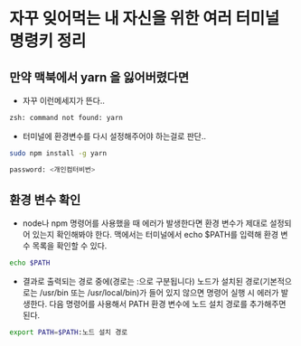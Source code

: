 # 자꾸 잊어먹는 내 자신을 위한 여러 터미널 명령키 정리

## 만약 맥북에서 yarn 을 잃어버렸다면

- 자꾸 이런메세지가 뜬다..

```sh
zsh: command not found: yarn
```

- 터미널에 환경변수를 다시 설정해주어야 하는걸로 판단..

```sh
sudo npm install -g yarn
```

```sh
password: <개인컴터비번>
```

## 환경 변수 확인

- node나 npm 명령어를 사용했을 때 에러가 발생한다면 환경 변수가 제대로 설정되어 있는지 확인해봐야 한다. 맥에서는 터미널에서 echo $PATH를 입력해 환경 변수 목록을 확인할 수 있다.

```sh
echo $PATH
```

- 결과로 출력되는 경로 중에(경로는 :으로 구분됩니다) 노드가 설치된 경로(기본적으로는 /usr/bin 또는 /usr/local/bin)가 들어 있지 않으면 명령어 실행 시 에러가 발생한다. 다음 명령어를 사용해서 PATH 환경 변수에 노드 설치 경로를 추가해주면 된다.

```sh
export PATH=$PATH:노드 설치 경로
```
